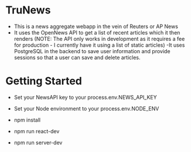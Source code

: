# TruNews

- This is a news aggregate webapp in the vein of Reuters or AP News
- It uses the OpenNews API to get a list of recent articles which it then
  renders (NOTE: The API only works in development as it requires a fee for production - I currently have it using a list of static articles)
  -It uses PostgreSQL in the backend to save user information and provide
  sessions so that a user can save and delete articles.

# Getting Started

- Set your NewsAPI key to your process.env.NEWS_API_KEY

- Set your Node environment to your process.env.NODE_ENV

- npm install

- npm run react-dev

- npm run server-dev

